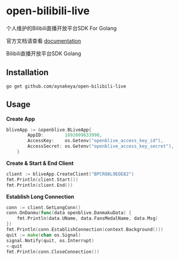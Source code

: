 # open-bilibili-live

个人维护的Bilibili直播开放平台SDK For Golang

官方文档请查看 [documentation](https://open-live.bilibili.com/document/bdb1a8e5-a675-5bfe-41a9-7a7163f75dbf)

Bilibili直播开放平台SDK Golang

## Installation

```
go get github.com/aynakeya/open-bilibili-live
```

## Usage

**Create App**

```go
bliveApp := &openblive.BLiveApp{
		AppID:        1692609633998,
		AccessKey:    os.Getenv("openblive_access_key_id"),
		AccessSecret: os.Getenv("openblive_access_key_secret"),
	}
```

**Create & Start & End Client**

```go
client := bliveApp.CreateClient("BPCRO8L9EOE82")
fmt.Println(client.Start())
fmt.Println(client.End())
```

**Establish Long Connection**

```go
conn := client.GetLongConn()
conn.OnDanmu(func(data openblive.DanmakuData) {
	fmt.Println(data.UName, data.FansMedalName, data.Msg)
})
fmt.Println(conn.EstablishConnection(context.Background()))
quit := make(chan os.Signal)
signal.Notify(quit, os.Interrupt)
<-quit
fmt.Println(conn.CloseConnection())
```
